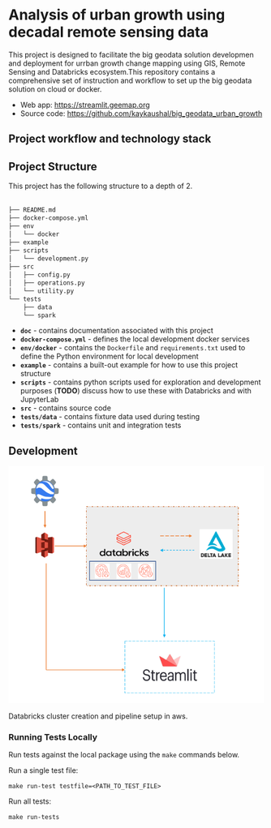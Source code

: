 # Analysis of urban growth using decadal remote sensing data

This project is designed to facilitate the big geodata solution developmen and deployment for urrban growth change mapping using GIS, Remote Sensing and Databricks ecosystem.This repository contains a comprehensive set of instruction and workflow to set up the big geodata solution on cloud or docker.

- Web app: <https://streamlit.geemap.org>
- Source code: <https://github.com/kaykaushal/big_geodata_urban_growth>

## Project workflow and technology stack


## Project Structure

This project has the following structure to a depth of 2.

```

├── README.md
├── docker-compose.yml
├── env
│   └── docker
├── example
├── scripts
│   └── development.py
├── src
│   ├── config.py
│   ├── operations.py
│   └── utility.py
└── tests
    ├── data
    └── spark
```

- **`doc`** - contains documentation associated with this project
- **`docker-compose.yml`** - defines the local development docker services
- **`env/docker`** - contains the `Dockerfile` and `requirements.txt` used to define the Python environment for local development
- **`example`** - contains a built-out example for how to use this project structure
- **`scripts`** - contains python scripts used for exploration and development purposes (**TODO**) discuss how to use these with Databricks and with JupyterLab
- **`src`** - contains source code
- **`tests/data`** - contains fixture data used during testing
- **`tests/spark`** - contains unit and integration tests


## Development

![](https://github.com/kaykaushal/big_geodata_urban_growth/blob/439e59efd9e20028f4e731c347334d72b80ae7d9/Picture%201.png)

Databricks cluster creation and pipeline setup in aws.

### Running Tests Locally

Run tests against the local package using the `make` commands below.

Run a single test file:

```
make run-test testfile=<PATH_TO_TEST_FILE>
```

Run all tests:

```
make run-tests
```

